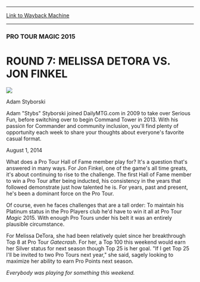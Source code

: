 
---
[Link to Wayback Machine](https://web.archive.org/web/20140824235216/http://magic.wizards.com/en/events/coverage/ptm15/r7fm)

[_metadata_:description]:- "What does a Pro Tour Hall of Fame member play for? It's a question that's answered in many ways. For Jon Finkel, one of the game's all time greats, it's about continuing to rise to the challenge. The first Hall of Fame member to win a Pro Tour after being inducted, his consistency in the years that followed demonstrate just how talented he is. For years, past and present, he's been a dominant force on the Pro Tour."
[_metadata_:generator]:- "Drupal 7 (http://drupal.org)"
[_metadata_:node]:- "256521"
[_metadata_:publish_date]:- "2014-08-01"
[_metadata_:source]:- "div-main"
[_metadata_:title]:- "ROUND 7: MELISSA DETORA VS. JON FINKEL"
[_metadata_:wayback_capture_timestamp]:- "2014-08-24 23:52:16"
[_metadata_:wayback_raw_url]:- "https://web.archive.org/web/20140824235216id_/http://magic.wizards.com/en/events/coverage/ptm15/r7fm"
[_metadata_:wayback_url]:- "http://magic.wizards.com/en/events/coverage/ptm15/r7fm"
---





### PRO TOUR MAGIC 2015


ROUND 7: MELISSA DETORA VS. JON FINKEL
======================================



![](https://media.magic.wizards.com/styles/auth_small/public/images/person/authorpic_adamstyborski.jpg)

Adam Styborski

Adam "Stybs" Styborski joined DailyMTG.com in 2009 to take over Serious Fun, before switching over to begin Command Tower in 2013. With his passion for Commander and community inclusion, you'll find plenty of opportunity each week to share your thoughts about everyone's favorite casual format.


August 1, 2014
 







What does a Pro Tour Hall of Fame member play for? It's a question that's answered in many ways. For Jon Finkel, one of the game's all time greats, it's about continuing to rise to the challenge. The first Hall of Fame member to win a Pro Tour after being inducted, his consistency in the years that followed demonstrate just how talented he is. For years, past and present, he's been a dominant force on the Pro Tour.



 Of course, even he faces challenges that are a tall order: To maintain his Platinum status in the Pro Players club he'd have to win it all at Pro Tour *Magic* 2015. With enough Pro Tours under his belt it was an entirely plausible circumstance.




 For Melissa DeTora, she had been relatively quiet since her breakthrough Top 8 at Pro Tour *Gatecrash*. For her, a Top 100 this weekend would earn her Silver status for next season though Top 25 is her goal. "If I get Top 25 I'll be invited to two Pro Tours next year," she said, sagely looking to maximize her ability to earn Pro Points next season.






*Everybody was playing for something this weekend.*

  






 
 


  







